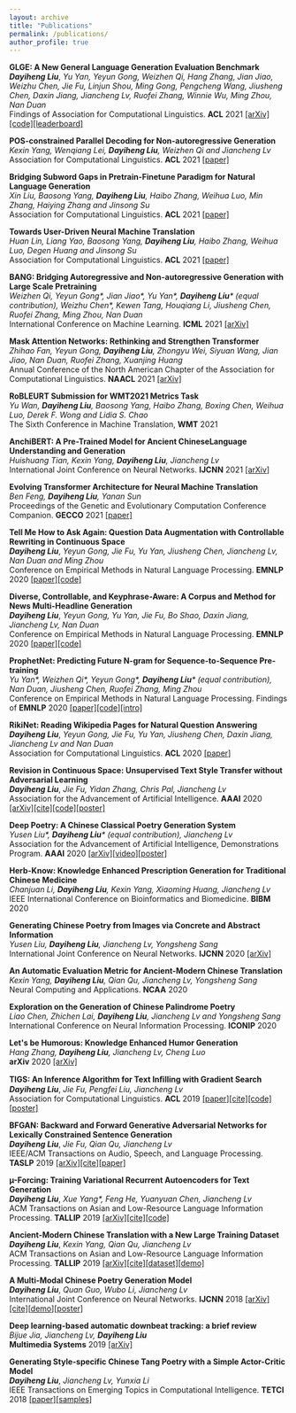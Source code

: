 ```yaml
---
layout: archive
title: "Publications"
permalink: /publications/
author_profile: true
---
```

**GLGE: A New General Language Generation Evaluation Benchmark**   
***Dayiheng Liu***, *Yu Yan, Yeyun Gong, Weizhen Qi, Hang Zhang, Jian Jiao, Weizhu Chen, Jie Fu, Linjun Shou, Ming Gong, Pengcheng Wang, Jiusheng Chen, Daxin Jiang, Jiancheng Lv, Ruofei Zhang, Winnie Wu, Ming Zhou, Nan Duan*  
Findings of Association for Computational Linguistics. **ACL** 2021 [[arXiv]](https://arxiv.org/abs/2011.11928)[[code]](https://github.com/microsoft/glge)[[leaderboard]](https://microsoft.github.io/glge/)

**POS-constrained Parallel Decoding for Non-autoregressive Generation**   
*Kexin Yang, Wenqiang Lei, **Dayiheng Liu**, Weizhen Qi and Jiancheng Lv*  
Association for Computational Linguistics. **ACL** 2021 [[paper]](https://aclanthology.org/2021.acl-long.467.pdf)

**Bridging Subword Gaps in Pretrain-Finetune Paradigm for Natural Language Generation**   
*Xin Liu, Baosong Yang, **Dayiheng Liu**, Haibo Zhang, Weihua Luo, Min Zhang, Haiying Zhang and Jinsong Su*  
Association for Computational Linguistics. **ACL** 2021 [[paper]](https://aclanthology.org/2021.acl-long.468.pdf)

**Towards User-Driven Neural Machine Translation**   
*Huan Lin, Liang Yao, Baosong Yang, **Dayiheng Liu**, Haibo Zhang, Weihua Luo, Degen Huang and Jinsong Su*  
Association for Computational Linguistics. **ACL** 2021 [[paper]](https://aclanthology.org/2021.acl-long.310.pdf)

**BANG: Bridging Autoregressive and Non-autoregressive Generation with Large Scale Pretraining**   
*Weizhen Qi, Yeyun Gong\*, Jian Jiao\*, Yu Yan\*, **Dayiheng Liu**\* (equal contribution), Weizhu Chen\*, Kewen Tang, Houqiang Li, Jiusheng Chen, Ruofei Zhang, Ming Zhou, Nan Duan*  
International Conference on Machine Learning. **ICML** 2021 [[arXiv]](https://arxiv.org/abs/2012.15525)

**Mask Attention Networks: Rethinking and Strengthen Transformer**   
*Zhihao Fan, Yeyun Gong, **Dayiheng Liu**, Zhongyu Wei, Siyuan Wang, Jian Jiao, Nan Duan, Ruofei Zhang, Xuanjing Huang*  
Annual Conference of the North American Chapter of the Association for Computational Linguistics. **NAACL** 2021 [[arXiv]](https://arxiv.org/abs/2103.13597)

**RoBLEURT Submission for WMT2021 Metrics Task**  
*Yu Wan, **Dayiheng Liu**, Baosong Yang, Haibo Zhang, Boxing Chen, Weihua Luo, Derek F. Wong and Lidia S. Chao*  
The Sixth Conference in Machine Translation, **WMT** 2021

**AnchiBERT: A Pre-Trained Model for Ancient ChineseLanguage Understanding and Generation**  
*Huishuang Tian, Kexin Yang, **Dayiheng Liu**, Jiancheng Lv*  
International Joint Conference on Neural Networks. **IJCNN** 2021 [[arXiv]](https://arxiv.org/abs/2009.11473) 

**Evolving Transformer Architecture for Neural Machine Translation**  
*Ben Feng, **Dayiheng Liu**, Yanan Sun*  
Proceedings of the Genetic and Evolutionary Computation Conference Companion. **GECCO** 2021 [[paper]](https://dl.acm.org/doi/abs/10.1145/3449726.3459441) 

**Tell Me How to Ask Again: Question Data Augmentation with Controllable Rewriting in Continuous Space**   
***Dayiheng Liu***, *Yeyun Gong, Jie Fu, Yu Yan, Jiusheng Chen, Jiancheng Lv, Nan Duan and Ming Zhou*  
Conference on Empirical Methods in Natural Language Processing. **EMNLP** 2020 [[paper]](https://www.aclweb.org/anthology/2020.emnlp-main.467.pdf)[[code]](https://github.com/dayihengliu/CRQDA)

**Diverse, Controllable, and Keyphrase-Aware: A Corpus and Method for News Multi-Headline Generation**   
***Dayiheng Liu***, *Yeyun Gong, Yu Yan, Jie Fu, Bo Shao, Daxin Jiang, Jiancheng Lv, Nan Duan*   
Conference on Empirical Methods in Natural Language Processing. **EMNLP** 2020 [[paper]](https://www.aclweb.org/anthology/2020.emnlp-main.505.pdf)[[code]](https://github.com/dayihengliu/KeyMultiHeadline)

**ProphetNet: Predicting Future N-gram for Sequence-to-Sequence Pre-training**  
*Yu Yan\*, Weizhen Qi\*, Yeyun Gong\*, **Dayiheng Liu**\* (equal contribution), Nan Duan, Jiusheng Chen, Ruofei Zhang, Ming Zhou*  
Conference on Empirical Methods in Natural Language Processing. Findings of **EMNLP** 2020 [[paper]](https://www.aclweb.org/anthology/2020.findings-emnlp.217.pdf)[[code]](https://github.com/microsoft/ProphetNet)[[intro]](https://www.msra.cn/zh-cn/news/features/prophetnet)
 
**RikiNet: Reading Wikipedia Pages for Natural Question Answering**  
***Dayiheng Liu***, *Yeyun Gong, Jie Fu, Yu Yan, Jiusheng Chen, Daxin Jiang, Jiancheng Lv and Nan Duan*  
Association for Computational Linguistics. **ACL** 2020 [[paper]](https://www.aclweb.org/anthology/2020.acl-main.604/)  

**Revision in Continuous Space: Unsupervised Text Style Transfer without Adversarial Learning**  
***Dayiheng Liu***, *Jie Fu, Yidan Zhang, Chris	Pal, Jiancheng Lv*   
Association for the Advancement of Artificial Intelligence. **AAAI** 2020 [[arXiv]](https://arxiv.org/abs/1905.12304)[[cite]](https://dayihengliu.github.io/publications/liu19style.bib)[[code]](https://github.com/dayihengliu/Fine-Grained-Style-Transfer)[[poster]](https://dayihengliu.github.io/talks/AAAI20Poster.pdf) 

**Deep Poetry: A Chinese Classical Poetry Generation System**  
*Yusen Liu\*, **Dayiheng Liu**\* (equal contribution), Jiancheng Lv*  
 Association for the Advancement of Artificial Intelligence, Demonstrations Program. **AAAI** 2020 [[arXiv]](https://arxiv.org/abs/1911.08212)[[video]](https://youtu.be/jD1R_u9TA3M)[[poster]](https://dayihengliu.github.io/talks/AAAI20Demo.pdf)

**Herb-Know: Knowledge Enhanced Prescription Generation for Traditional Chinese Medicine**  
*Chanjuan Li, **Dayiheng Liu**, Kexin Yang, Xiaoming Huang, Jiancheng Lv*  
IEEE International Conference on Bioinformatics and Biomedicine. **BIBM** 2020

**Generating Chinese Poetry from Images via Concrete and Abstract Information**  
*Yusen Liu, **Dayiheng Liu**, Jiancheng Lv, Yongsheng Sang*  
International Joint Conference on Neural Networks. **IJCNN** 2020 [[arXiv]](https://arxiv.org/abs/2003.10773)

**An Automatic Evaluation Metric for Ancient-Modern Chinese Translation**  
*Kexin Yang, **Dayiheng Liu**, Qian Qu, Jiancheng Lv, Yongsheng Sang*  
Neural Computing and Applications. **NCAA** 2020

**Exploration on the Generation of Chinese Palindrome Poetry**  
*Liao Chen, Zhichen Lai, **Dayiheng Liu**, Jiancheng Lv and Yongsheng Sang*  
International Conference on Neural Information Processing. **ICONIP** 2020  

**Let's be Humorous: Knowledge Enhanced Humor Generation**  
*Hang Zhang, **Dayiheng Liu**, Jiancheng Lv, Cheng Luo*  
**arXiv** 2020 [[arXiv]](https://arxiv.org/abs/2004.13317)  

**TIGS: An Inference Algorithm for Text Inﬁlling with Gradient Search**  
***Dayiheng Liu***, *Jie Fu, Pengfei Liu, Jiancheng Lv*   
Association for Computational Linguistics. **ACL** 2019 [[paper]](https://www.aclweb.org/anthology/P19-1406.pdf)[[cite]](https://dayihengliu.github.io/publications/liu19filling.bib)[[code]](https://github.com/dayihengliu/Text-Infilling-Gradient-Search)[[poster]](https://dayihengliu.github.io/talks/ACL19.pdf)  

**BFGAN: Backward and Forward Generative Adversarial Networks for Lexically Constrained Sentence Generation**    
***Dayiheng Liu***, *Jie Fu, Qian Qu, Jiancheng Lv*  
IEEE/ACM Transactions on Audio, Speech, and Language Processing. **TASLP** 2019 [[arXiv]](https://arxiv.org/abs/1806.08097)[[cite]](https://dayihengliu.github.io/publications/liu18bfgan.bib)[[paper]](https://ieeexplore.ieee.org/document/8846084)  

**µ-Forcing: Training Variational Recurrent Autoencoders for Text Generation**  
***Dayiheng Liu***, *Xue Yang\*, Feng He, Yuanyuan Chen, Jiancheng Lv*  
ACM Transactions on Asian and Low-Resource Language Information Processing. **TALLIP** 2019 [[arXiv]](https://arxiv.org/abs/1905.10072)[[cite]](https://dayihengliu.github.io/publications/liu19vae.bib)[[code]](https://github.com/dayihengliu/Mu-Forcing-VRAE)

**Ancient-Modern Chinese Translation with a New Large Training Dataset**  
***Dayiheng Liu***, *Kexin Yang, Qian Qu, Jiancheng Lv*  
ACM Transactions on Asian and Low-Resource Language Information Processing. **TALLIP** 2019 [[arXiv]](https://arxiv.org/abs/1808.03738)[[cite]](https://dayihengliu.github.io/publications/liu19ancient.bib)[[dataset]](https://github.com/dayihengliu/a2m_chineseNMT)[[demo]](http://translation.dicalab.cn/ancient)     

**A Multi-Modal Chinese Poetry Generation Model**  
***Dayiheng Liu***, *Quan Guo, Wubo Li, Jiancheng Lv*  
International Joint Conference on Neural Networks. **IJCNN** 2018 [[arXiv]](https://arxiv.org/abs/1806.09792v1)[[cite]](https://dayihengliu.github.io/publications/liu18multi.bib)[[demo](https://poem.dicalab.cn/)][[poster]](https://dayihengliu.github.io/talks/IJCNN2018.pdf)

**Deep learning-based automatic downbeat tracking: a brief review**  
*Bijue Jia, Jiancheng Lv, **Dayiheng Liu***  
**Multimedia Systems** 2019 [[arXiv]](https://arxiv.org/pdf/1906.03870.pdf)

**Generating Style-specific Chinese Tang Poetry with a Simple Actor-Critic Model**  
***Dayiheng Liu***, *Jiancheng Lv, Yunxia Li*  
IEEE Transactions on Emerging Topics in Computational Intelligence. **TETCI** 2018 [[paper]](https://ieeexplore.ieee.org/document/8482485)[[samples]](https://drive.google.com/open?id=10vAC7MweWwjdWohMe64m2imia1DBCq8o) 

